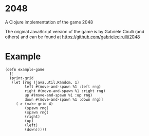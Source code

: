 # 2048

A Clojure implementation of the game 2048

The original JavaScript version of the game is by Gabriele Cirulli (and others) and can be found at https://github.com/gabrielecirulli/2048

# Example

```
(defn example-game
  []
  (print-grid
   (let [rng (java.util.Random. 1)
         left #(move-and-spawn %1 :left rng)
         right #(move-and-spawn %1 :right rng)
         up #(move-and-spawn %1 :up rng)
         down #(move-and-spawn %1 :down rng)]
     (-> (make-grid 4)
         (spawn rng)
         (spawn rng)
         (right)
         (up)
         (left)
         (down)))))
```
